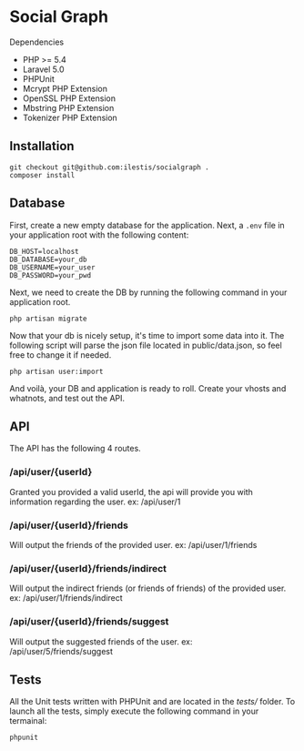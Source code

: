 # Social Graph

Dependencies
* PHP >= 5.4
* Laravel 5.0
* PHPUnit
* Mcrypt PHP Extension
* OpenSSL PHP Extension
* Mbstring PHP Extension
* Tokenizer PHP Extension

## Installation


    git checkout git@github.com:ilestis/socialgraph .
    composer install
    
## Database

First, create a new empty database for the application. 
Next, a ```.env``` file in your application root with the following content:

    DB_HOST=localhost
    DB_DATABASE=your_db
    DB_USERNAME=your_user
    DB_PASSWORD=your_pwd
    
Next, we need to create the DB by running the following command in your application root.

    php artisan migrate
    
Now that your db is nicely setup, it's time to import some data into it. The following script will parse the json file located in public/data.json, so feel free to change it if needed.

    php artisan user:import
    
And voilà, your DB and application is ready to roll. Create your vhosts and whatnots, and test out the API.

## API
The API has the following 4 routes.

### /api/user/{userId}
Granted you provided a valid userId, the api will provide you with information regarding the user.
ex: /api/user/1

### /api/user/{userId}/friends
Will output the friends of the provided user.
ex: /api/user/1/friends

### /api/user/{userId}/friends/indirect
Will output the indirect friends (or friends of friends) of the provided user.
ex: /api/user/1/friends/indirect

### /api/user/{userId}/friends/suggest
Will output the suggested friends of the user.
ex: /api/user/5/friends/suggest

## Tests

All the Unit tests written with PHPUnit and are located in the *tests/* folder. 
To launch all the tests, simply execute the following command in your termainal:

    phpunit